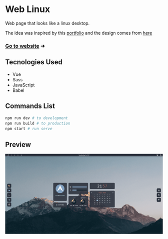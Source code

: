 # Web Linux

Web page that looks like a linux desktop.

The idea was inspired by this [portfolio](https://vivek9patel.github.io/) and the design comes from [here](https://github.com/drahenprofi/dotfiles)

### [Go to website](https://weblinux.netlify.app) &#x279c;

## Tecnologies Used

- Vue
- Sass
- JavaScript
- Babel

## Commands List

```sh
npm run dev # to development
npm run build # to production
npm start # run serve
```

## Preview

![preview](./preview.png)
